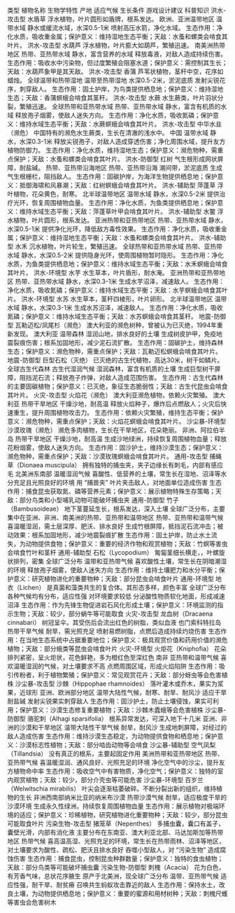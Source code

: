 类型	植物名称	生物学特性	产地	适应气候	生长条件	游戏设计建议	科普知识
洪水-攻击型	水盾草	浮水植物，叶片圆形如盾牌，根系发达。	欧洲、亚洲温带地区	温带水域	静水或缓流水域，水深0.5-1米	喷射高压水箭，净化水域。	生态作用：净化水质，吸收重金属；保护意义：维持湿地生态平衡；天敌：水蚤和螺类会啃食其叶片。
洪水-攻击型	水葫芦	浮水植物，叶片膨大如葫芦，繁殖迅速。	南美洲热带地区	热带、亚热带水域	静水，富含营养的水域	释放毒液，对敌人造成持续伤害。	生态作用：吸收水中污染物，但过度繁殖会阻塞水道；保护意义：需控制其生长；天敌：水葫芦象甲是其天敌。
洪水-攻击型	香蒲	芦苇状植物，茎秆中空，花序如蜡烛。	全球温带和热带湿地	温带至热带湿地	水深0.5-2米，淤泥底质	发射尖锐花序，刺穿敌人。	生态作用：固土护岸，为鸟类提供栖息地；保护意义：维持湿地生态；天敌：香蒲螟蛾会啃食其茎秆。
洪水-攻击型	水蕨	水生蕨类，叶片羽状分裂，繁殖迅速。	全球热带和亚热带水域	热带、亚热带水域	静水，富含有机质的水域	释放孢子烟雾，使敌人迷失方向。	生态作用：净化水质，吸收氮磷；保护意义：维持水域生态平衡；天敌：水蕨螟蛾会啃食其叶片。
洪水-攻击型	中华水韭（濒危）	中国特有的濒危水生蕨类，生长在清澈的浅水中。	中国	温带水域	静水，水深0.3-1米	释放尖锐孢子，对敌人造成穿透伤害；净化周围水域，提升友方植物防御力。	生态作用：净化水质，维持湿地生态；保护意义：濒危物种，需重点保护；天敌：水蚤和螺类会啃食其叶片。
洪水-防御型	红树	气生根形成网状屏障，耐盐碱。	热带、亚热带沿海地区	热带、亚热带沿海	潮间带，淤泥底质	生成气生根栅栏，阻挡敌人。	生态作用：固碳护岸，为海洋生物提供栖息地；保护意义：抵御海啸和风暴潮；天敌：红树螟蛾会啃食其叶片。
洪水-辅助型	萍蓬草	浮叶植物，花朵黄色，耐寒。	北半球温带地区	温带水域	静水，水深0.5-2米	提供治疗光环，恢复周围植物血量。	生态作用：净化水质，为鱼类提供栖息地；保护意义：维持水域生态平衡；天敌：萍蓬草叶甲会啃食其叶片。
洪水-辅助型	水鳖	浮水植物，叶片圆形，根系发达。	亚洲热带和亚热带地区	热带、亚热带水域	静水，水深0.5-1米	提供净化光环，降低敌方毒性效果。	生态作用：净化水质，吸收重金属；保护意义：维持湿地生态平衡；天敌：水蚤和螺类会啃食其叶片。
洪水-辅助型	水禾	沉水植物，叶片轮生，繁殖迅速。	全球热带和亚热带水域	热带、亚热带水域	静水，水深0.5-2米	提供隐身光环，使周围植物暂时隐形。	生态作用：净化水质，为鱼类提供栖息地；保护意义：维持水域生态平衡；天敌：水禾螟蛾会啃食其叶片。
洪水-环境型	水芋	水生草本，叶片盾形，耐水淹。	亚洲热带和亚热带地区	热带、亚热带水域	静水，水深0.3-1米	生成水芋沼泽，减速敌人。	生态作用：净化水质，吸收氮磷；保护意义：维持水域生态平衡；天敌：水芋螟蛾会啃食其叶片。
洪水-环境型	水苏	水生草本，茎秆四棱形，叶片卵形。	北半球温带地区	温带水域	静水，水深0.3-1米	生成水苏沼泽，减速敌人。	生态作用：净化水质，吸收氮磷；保护意义：维持水域生态平衡；天敌：水苏螟蛾会啃食其茎秆。
地震-防御型	瓦勒迈松/凤尾杉（濒危）	澳大利亚的濒危树种，曾被认为已灭绝，1994年重新发现。	澳大利亚	温带森林	湿润山地，排水良好的土壤	生成树皮护甲，免疫地震裂痕伤害；根系加固地形，减少泥石流扩散。	生态作用：固碳护土，维持森林生态；保护意义：濒危物种，需重点保护；天敌：瓦勒迈松螟蛾会啃食其叶片。
地震-防御型	巨型石松（灭绝）	已灭绝的古生代植物，高达30米，树干如鳞片。	全球古生代森林	古生代湿润气候	湿润森林，富含有机质的土壤	生成巨型树干屏障，阻挡泥石流；释放孢子炸弹，对敌人造成范围伤害。	生态作用：古生代森林的主要固碳植物；保护意义：已灭绝，象征生态脆弱性；天敌：古生代昆虫会啃食其叶片。
火灾-攻击型	火焰花（濒危）	澳大利亚濒危植物，依赖火灾繁殖。	澳大利亚	热带干旱地区	干燥沙地，耐高温	释放火焰种子，爆炸后点燃敌人；火灾后快速重生，提升周围植物攻击力。	生态作用：依赖火灾繁殖，维持生态平衡；保护意义：濒危物种，需重点保护；天敌：火焰花螟蛾会啃食其叶片。
沙尘暴-环境型	沙漠玫瑰（濒危）	濒危多肉植物，生长在干旱地区，花朵艳丽。	非洲、阿拉伯半岛	热带干旱地区	干燥沙地，耐高温	生成沙地绿洲，持续恢复周围植物血量；释放花粉烟雾，使敌人迷失方向。	生态作用：固沙护土，维持沙漠生态；保护意义：濒危物种，需重点保护；天敌：沙漠玫瑰螟蛾会啃食其叶片。
通用-攻击型	捕蝇草（Dionaea muscipula）	拥有独特的捕虫夹，夹子边缘长有刺毛，内部有感应毛	北美洲东南部	温暖湿润气候	喜酸性、低营养的土壤，常生长在湿地、沼泽等水分充足且光照良好的环境	用 “捕兽夹” 叶片夹击敌人，对地面单位造成伤害	生态作用：捕食昆虫获取氮、磷等营养元素；保护意义：展示植物特殊生存策略；天敌：部分鸟类和小型哺乳动物可能破坏捕虫夹
通用-防御型	竹子（Bambusoideae）	地下茎蔓延生长，根系发达，深入土壤	全球广泛分布，主要集中在亚洲、非洲、南美洲的热带、亚热带和温带地区	热带、亚热带和温带气候	喜温暖湿润，需土层深厚、肥沃、排水良好	生成竹根屏障，抵挡泥石流冲击；被动效果：根系加固地形，减少地震裂痕扩散	生态作用：固土护岸，防止水土流失，为动物提供食物；保护意义：重要的经济作物和观赏植物；天敌：竹螟等害虫会啃食竹叶和茎秆
通用-辅助型	石松（Lycopodium）	匍匐茎细长横走，，叶螺旋状排列，密集	全球广泛分布	温带和亚热带气候	喜欢酸性土壤，常生长在阴暗潮湿的环境	释放孢子烟雾，使敌人迷失方向	生态作用：维持土壤肥力和水分平衡；保护意义：研究植物进化的重要物种；天敌：部分昆虫会啃食叶片
通用-环境型	地衣（Lichen）	是真菌和藻类共生的复合体。其形态多样，颜色丰富	全球广泛分布	各种气候均有分布，适应性强	对环境要求较低	分泌酸性物质软化地面，形成减速沼泽	生态作用：作为先锋生物促进岩石风化形成土壤；保护意义：环境监测的指示生物；天敌：较少，部分蜗牛等可能取食
火灾-攻击型	龙血树（Dracaena cinnabari）	树冠呈伞。其受伤后会流出红色的树脂，类似血液	也门索科特拉岛	热带干旱气候	耐旱，需光照充足	喷射易燃树脂，点燃后造成持续灼烧伤害	生态作用：在当地生态系统中占据重要地位；保护意义：极具观赏价值和药用价值的濒危植物；天敌：部分蛾类等昆虫会啃食叶片
火灾-环境型	火炬花（Kniphofia）	花朵排列紧密，呈火炬状，花色鲜艳，多为橙红色至深红色	南非	亚热带和温带气候	喜欢温暖湿润的气候，对土壤要求不高	点燃周围区域，形成火焰陷阱	生态作用：吸引传粉者，利于植物繁殖；保护意义：常见观赏花卉；天敌：部分蚜虫等会危害植株
沙尘暴-攻击型	沙棘（Hippophae rhamnoides）	落叶灌木或乔木，果实为浆果，近球形	亚洲、欧洲部分地区	温带大陆性气候，耐寒、耐旱、耐风沙	适应干旱耐盐碱	发射尖锐果实刺穿敌人	生态作用：固沙护土，防止土壤侵蚀，果实可利用；保护意义：沙漠生态修复重要植物；天敌：沙棘木蠹蛾等会危害植株
沙尘暴-防御型	骆驼刺（Alhagi sparsifolia）	根系异常发达，可深入地下十几米	亚洲、非洲的沙漠和干旱地区	温带大陆性干旱气候	耐旱，耐风沙	生成地刺屏障，对经过的敌人造成伤害	生态作用：维持沙漠生态稳定，为动物提供食物和栖息地；保护意义：沙漠标志性植物；天敌：部分啮齿动物等会啃食
沙尘暴-辅助型	空气凤梨（Tillandsia）	没有真正的根系，主要起固定作用	美洲热带和亚热带地区	热带、亚热带气候	喜温暖湿润、通风良好、光照充足的环境	净化空气中的沙尘，提升友方植物命中率	生态作用：吸收空气中有害物质，净化空气；保护意义：独特的室内观赏植物；天敌：较少，部分介壳虫等可能危害
沙尘暴-环境型	百岁兰（Welwitschia mirabilis）	叶尖会逐渐枯萎破碎。不断分裂出新的组织，维持植物的生长	非洲西南部纳米比亚的纳米布沙漠	热带沙漠气候	耐旱，适应极度干旱的沙漠环境	生成永久性绿洲，持续恢复周围植物血量	生态作用：展示植物对极端环境的适应；保护意义：珍稀植物，研究植物进化重要物种；天敌：较少，部分昆虫可能取食叶片
污染生物-攻击型	猪笼草（Nepenthes）	多捕虫囊，囊口有盖子，囊壁光滑，内部有消化液	主要分布在东南亚、澳大利亚北部、马达加斯加等热带地区	热带气候	喜高温高湿、光照充足的环境，常生长在热带雨林、沼泽等地区，对土壤要求为酸性、疏松、肥沃且排水良好	吞噬小型敌人，对 “污染生物” 造成腐蚀伤害	生态作用：捕食昆虫，控制昆虫种群数量；保护意义：独特的食虫植物；天敌：部分鸟类等可能破坏捕虫囊
污染生物-防御型	刺槐（Acacia）	花为白色，有芳香气味，总状花序腋生	原产于北美洲，现全球广泛分布	温带、亚热带气候	适应性强，耐干旱、耐贫瘠	召唤共生蚂蚁攻击靠近的敌人	生态作用：保持水土，改良土壤，为动物提供栖息地；保护意义：重要的蜜源和用材树种；天敌：刺槐尺蠖等害虫会危害树木
